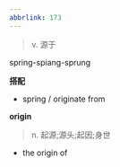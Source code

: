 ```yaml
---
abbrlink: 173
---
```

> v. 源于

spring-spiang-sprung

**搭配**
- spring / originate  from 

**origin**
> n. 起源;源头;起因;身世

- the origin of 